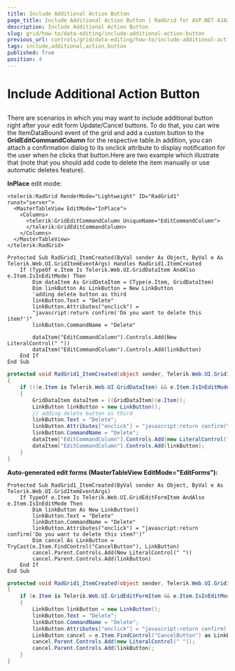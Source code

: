 ```yaml
---
title: Include Additional Action Button
page_title: Include Additional Action Button | RadGrid for ASP.NET AJAX Documentation
description: Include Additional Action Button
slug: grid/how-to/data-editing/include-additional-action-button
previous_url: controls/grid/data-editing/how-to/include-additional-action-button
tags: include,additional,action,button
published: True
position: 4
---
```


# Include Additional Action Button



##

There are scenarios in which you may want to include additional button right after your edit form Update/Cancel buttons. To do that, you can wire the ItemDataBound event of the grid and add a custom button to the **GridEditCommandColumn** for the respective table.In addition, you can attach a confirmation dialog to its onclick attribute to display notification for the user when he clicks that button.Here are two example which illustrate that (note that you should add code to delete the item manually or use automatic deletes feature).

**InPlace** edit mode:



````ASP.NET
<telerik:RadGrid RenderMode="Lightweight" ID="RadGrid1" runat="server">
  <MasterTableView EditMode="InPlace">
    <Columns>
      <telerik:GridEditCommandColumn UniqueName="EditCommandColumn">
      </telerik:GridEditCommandColumn>
    </Columns>
  </MasterTableView>
</telerik:RadGrid>
````
````VB
Protected Sub RadGrid1_ItemCreated(ByVal sender As Object, ByVal e As Telerik.Web.UI.GridItemEventArgs) Handles RadGrid1.ItemCreated
    If (TypeOf e.Item Is Telerik.Web.UI.GridDataItem AndAlso e.Item.IsInEditMode) Then
        Dim dataItem As GridDataItem = CType(e.Item, GridDataItem)
        Dim linkButton As LinkButton = New LinkButton
        'adding delete button as third
        linkButton.Text = "Delete"
        linkButton.Attributes("onclick") =
        "javascript:return confirm('Do you want to delete this item?')"
        linkButton.CommandName = "Delete"

        dataItem("EditCommandColumn").Controls.Add(New LiteralControl(" "))
        dataItem("EditCommandColumn").Controls.Add(linkButton)
    End If
End Sub
````
````C#
protected void RadGrid1_ItemCreated(object sender, Telerik.Web.UI.GridItemEventArgs e)
{
    if (((e.Item is Telerik.Web.UI.GridDataItem) && e.Item.IsInEditMode))
    {
        GridDataItem dataItem = ((GridDataItem)(e.Item));
        LinkButton linkButton = new LinkButton();
        // adding delete button as third
        linkButton.Text = "Delete";
        linkButton.Attributes["onclick"] = "javascript:return confirm(\'Do you want to delete this item?\')";
        linkButton.CommandName = "Delete";
        dataItem["EditCommandColumn"].Controls.Add(new LiteralControl(" "));
        dataItem["EditCommandColumn"].Controls.Add(linkButton);
    }
}
````


**Auto-generated edit forms (MasterTableView EditMode="EditForms"):**



````VB
Protected Sub RadGrid1_ItemCreated(ByVal sender As Object, ByVal e As Telerik.Web.UI.GridItemEventArgs)
    If TypeOf e.Item Is Telerik.Web.UI.GridEditFormItem AndAlso e.Item.IsInEditMode Then
        Dim linkButton As New LinkButton()
        linkButton.Text = "Delete"
        linkButton.CommandName = "Delete"
        linkButton.Attributes("onclick") = "javascript:return confirm('Do you want to delete this item?')"
        Dim cancel As LinkButton = TryCast(e.Item.FindControl("CancelButton"), LinkButton)
        cancel.Parent.Controls.Add(New LiteralControl(" "))
        cancel.Parent.Controls.Add(linkButton)
    End If
End Sub
````
````C#
protected void RadGrid1_ItemCreated(object sender, Telerik.Web.UI.GridItemEventArgs e)
{
    if (e.Item is Telerik.Web.UI.GridEditFormItem && e.Item.IsInEditMode)
    {
        LinkButton linkButton = new LinkButton();
        linkButton.Text = "Delete";
        linkButton.CommandName = "Delete";
        linkButton.Attributes["onclick"] = "javascript:return confirm('Do you want to delete this item?')";
        LinkButton cancel = e.Item.FindControl("CancelButton") as LinkButton;
        cancel.Parent.Controls.Add(new LiteralControl(" "));
        cancel.Parent.Controls.Add(linkButton);
    }
}
````

